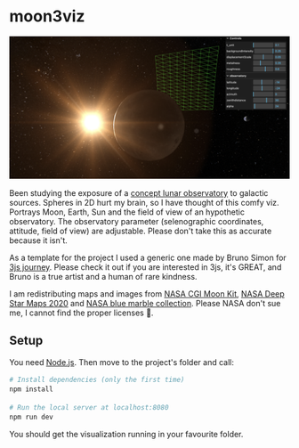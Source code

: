 # moon3viz

![moon3viz](assets/screenshot.png)

Been studying the exposure of a [concept lunar observatory](https://www.iaps.inaf.it/en/progetti-di-ricerca/lemx) to galactic sources.
Spheres in 2D hurt my brain, so I have thought of this comfy viz.
Portrays Moon, Earth, Sun and the field of view of an hypothetic observatory.
The observatory parameter (selenographic coordinates, attitude, field of view) are adjustable.
Please don't take this as accurate because it isn't.

As a template for the project I used a generic one made by Bruno Simon for [3js journey](https://threejs-journey.com/#presentation). Please check it out if you are interested in 3js, it's GREAT, and Bruno is a true artist and a human of rare kindness. 

I am redistributing maps and images from 
[NASA CGI Moon Kit](https://svs.gsfc.nasa.gov/cgi-bin/details.cgi?aid=4720),
[NASA Deep Star Maps 2020](https://svs.gsfc.nasa.gov/4851/) and 
[NASA blue marble collection](https://visibleearth.nasa.gov/collection/1484/blue-marble).
Please NASA don't sue me, I cannot find the proper licenses 🥶.

## Setup
You need [Node.js](https://nodejs.org/en/download/).
Then move to the project's folder and call:

``` bash
# Install dependencies (only the first time)
npm install

# Run the local server at localhost:8080
npm run dev
```

You should get the visualization running in your favourite folder.
